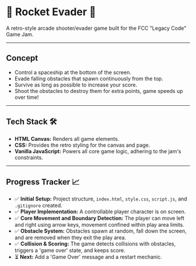 # 🚀 Rocket Evader 🚀

A retro-style arcade shooter/evader game built for the FCC "Legacy Code" Game Jam.

---

## Concept

- Control a spaceship at the bottom of the screen.
- Evade falling obstacles that spawn continuously from the top.
- Survive as long as possible to increase your score.
- Shoot the obstacles to destroy them for extra points, game speeds up over time!

---

## Tech Stack 🛠️

-   **HTML Canvas:** Renders all game elements.
-   **CSS:** Provides the retro styling for the canvas and page.
-   **Vanilla JavaScript:** Powers all core game logic, adhering to the jam's constraints.

---

## Progress Tracker 📈

-   ✅ **Initial Setup:** Project structure, `index.html`, `style.css`, `script.js`, and `.gitignore` created.
-   ✅ **Player Implementation:** A controllable player character is on screen.
-   ✅ **Core Movement and Boundary Detection:** The player can move left and right using arrow keys, movement confined within play area limits.
-   ✅ **Obstacle System:** Obstacles spawn at random, fall down the screen, and are removed when they exit the play area.
-   ✅ **Collision & Scoring:** The game detects collisions with obstacles, triggers a 'game over' state, and keeps score.
-   ⏳ **Next:** Add a 'Game Over' message and a restart mechanic.